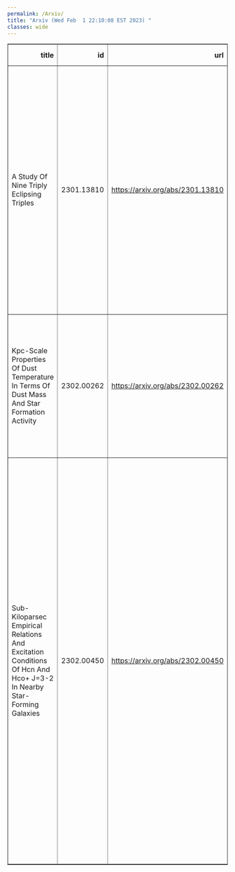 ```yaml
---
permalink: /Arxiv/
title: "Arxiv (Wed Feb  1 22:10:08 EST 2023) "
classes: wide
---
```

<table border="1" class="dataframe">
  <thead>
    <tr style="text-align: right;">
      <th>title</th>
      <th>id</th>
      <th>url</th>
      <th>authors</th>
      <th>Local Authors</th>
    </tr>
  </thead>
  <tbody>
    <tr>
      <td>A Study Of Nine Triply Eclipsing Triples</td>
      <td>2301.13810</td>
      <td><a href="https://arxiv.org/abs/2301.13810" target="_blank">https://arxiv.org/abs/2301.13810</a></td>
      <td>S. A. Rappaport, T. Borkovits, R. Gagliano, T. L. Jacobs, A. Tokovinin, T. Mitnyan, R. Komžik, V. B. Kostov, B. P. Powell, G. Torres, I. Terentev, M. Omohundro, T. Pribulla, A. Vanderburg, M. H. Kristiansen, D. Latham, H. M. Schwengeler, D. Lacourse, I. B. Bíró, I. Csányi, D. R. Czavalinga, Z. Garai, A. Pál, J. E. Rodriguez, D. J. Stevens</td>
      <td>Jennifer Rodriguez</td>
    </tr>
    <tr>
      <td>Kpc-Scale Properties Of Dust Temperature In Terms Of Dust Mass And Star   Formation Activity</td>
      <td>2302.00262</td>
      <td><a href="https://arxiv.org/abs/2302.00262" target="_blank">https://arxiv.org/abs/2302.00262</a></td>
      <td>I-Da Chiang, Hiroyuki Hirashita, Jeremy Chastenet, Eric W. Koch, Adam K. Leroy, Erik Rosolowsky, Karin M. Sandstrom, Amy Sardone, Jiayi Sun, Thomas G. Williams</td>
      <td>Adam Leroy, Amy Sardone</td>
    </tr>
    <tr>
      <td>Sub-Kiloparsec Empirical Relations And Excitation Conditions Of Hcn And   Hco+ J=3-2 In Nearby Star-Forming Galaxies</td>
      <td>2302.00450</td>
      <td><a href="https://arxiv.org/abs/2302.00450" target="_blank">https://arxiv.org/abs/2302.00450</a></td>
      <td>Axel Garcia-Rodriguez, Antonio Usero, Adam K. Leroy, Frank Bigiel, Maria Jesus Jimenez-Donaire, Daizhong Liu, Miguel Querejeta, Toshiki Saito, Eva Schinnerer, Ashley Barnes, Francesco Belfiore, Ivana Beslic, Yixian Cao, Melanie Chevance, Daniel A. Dale, Jakob S. Den Brok, Cosima Eibensteiner, Santiago Garcia-Burillo, Simon C. O. Glover, Ralf S. Klessen, Jerome Pety, Johannes Puschnig, Erik Rosolowsky, Karin Sandstrom, Mattia C. Sormani, Yu-Hsuan Teng, Thomas G. Williams</td>
      <td>Adam Leroy</td>
    </tr>
  </tbody>
</table>